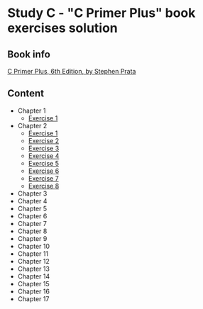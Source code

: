 # Study С - "C Primer Plus" book exercises solution

## Book info
[C Primer Plus, 6th Edition, by Stephen Prata](https://www.amazon.com/Primer-Plus-6th-Developers-Library/dp/0321928423)

## Content
* Chapter 1
	* [Exercise 1]()
* Chapter 2
	* [Exercise 1](https://github.com/kudraem/study-c-primer-plus-book-exercises/tree/master/chapter-2/2-1)
	* [Exercise 2](https://github.com/kudraem/study-c-primer-plus-book-exercises/tree/master/chapter-2/2-2)
	* [Exercise 3](https://github.com/kudraem/study-c-primer-plus-book-exercises/tree/master/chapter-2/2-3)
	* [Exercise 4](https://github.com/kudraem/study-c-primer-plus-book-exercises/tree/master/chapter-2/2-4)
	* [Exercise 5]()
	* [Exercise 6]()
	* [Exercise 7]()
	* [Exercise 8]()
* Chapter 3
* Chapter 4
* Chapter 5
* Chapter 6
* Chapter 7
* Chapter 8
* Chapter 9
* Chapter 10
* Chapter 11
* Chapter 12
* Chapter 13
* Chapter 14
* Chapter 15
* Chapter 16
* Chapter 17
